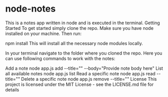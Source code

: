 # node-notes
This is a notes app written in node and is executed in the terminal.
Getting Started
To get started simply clone the repo. Make sure you have node installed on your machine. Then run:

npm install
This will install all the necessary node modules locally.

In your terminal navigate to the folder where you cloned the repo. Here you can use following commands to work with the notes:

Add a note
node app.js add --title="<your title here>" --body="Provide note body here"
List all available notes
node app.js list 
Read a specific note
node app.js read --title="<provide note title here>"
Delete a specific note
node app.js remove --title="<provide note title here>"
License
This project is licensed under the MIT License - see the LICENSE.md file for details
